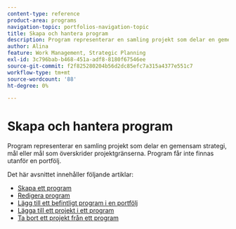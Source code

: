 ```yaml
---
content-type: reference
product-area: programs
navigation-topic: portfolios-navigation-topic
title: Skapa och hantera program
description: Program representerar en samling projekt som delar en gemensam strategi, mål eller mål som överskrider projektgränserna. Program får inte finnas utanför en portfölj.
author: Alina
feature: Work Management, Strategic Planning
exl-id: 3c796bab-b468-451a-adf8-8180f67546ee
source-git-commit: f2f825280204b56d2dc85efc7a315a4377e551c7
workflow-type: tm+mt
source-wordcount: '88'
ht-degree: 0%

---
```


# Skapa och hantera program

Program representerar en samling projekt som delar en gemensam strategi, mål eller mål som överskrider projektgränserna. Program får inte finnas utanför en portfölj.

Det här avsnittet innehåller följande artiklar:

* [Skapa ett program](../../../manage-work/portfolios/create-and-manage-programs/create-program.md)
* [Redigera program](../../../manage-work/portfolios/create-and-manage-programs/edit-programs.md)
* [Lägg till ett befintligt program i en portfölj](../../../manage-work/portfolios/create-and-manage-programs/move-program.md)
* [Lägga till ett projekt i ett program](../../../manage-work/portfolios/create-and-manage-programs/add-project-to-program.md)
* [Ta bort ett projekt från ett program](../../../manage-work/portfolios/create-and-manage-programs/remove-project-from-program.md)

